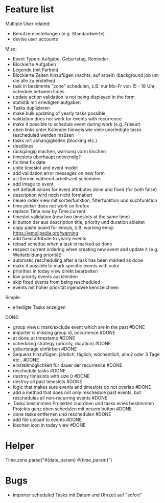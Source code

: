 # Feature list

Multiple User related:
- Benutzereinstellungen (e.g. Standardwerte)
- devise user accounts

Misc:
- Event Typen: Aufgabe, Geburtstag, Reminder
- Blockierte Aufgaben
- Legende (mit Farben)
- Blockierte Zeiten hinzufügen (nachts, auf arbeit) (background job um die alle zu erstellen)
- task in bestimmte "zone" schedulen, z.B. nur Mo-Fr von 15 - 18 Uhr, schedule between times
- update action validation is not being displayed in the form
- statistik mit erledigten aufgaben
- Tasks duplizieren
- make bulk updating of yearly tasks possible
- validation does not work for events with recurrence
- make it possible to schedule event during work (e.g. Friseur)
- oben links unter Kalender hinweis wie viele unerledigte tasks rescheduled werden msüsen
- tasks mit abhängigkeiten (blocking etc.)
- deadlines
- rückgängig machen, warnung vorm löschen
- timeslots überhaupt notwendig?
- fix time fix date
- unite timeslot and event model
- add validation error messages on new form
- arzttermin während arbeitszeit schedulen
- add image to event
- set default values for event attributes done and fixed (for both false)
- description wird noch nicht formatiert
- neuen index view mit sortierfunktion, filterfunktion und suchfunktion
- time picker does not work on firefox
- replace Time.now by Time.current
- timeslot validation (now two timeslots at the same time)
- ki button der aus description title, priority und duration ableitet
- copy paste board für emojis, z.B. warning emoji https://emojipedia.org/warning
- add fixed attribute to yearly events
- reload schedue when a task is marked as done
- respect current ordering when creating new event and update it (e.g. Weiterbildung priorität)
- automatic rescheduling after a task has been marked as done
- make it possible to mark specific events with color
- priorities in today view direkt bearbeiten
- low priority events ausblenden
- skip fixed events from being rescheduled
- events mit hoher priorität irgendwie kennzeichnen

Simple:
- erledigte Tasks anzeigen

DONE:
- group views: mark/exclude event which are in the past #DONE
- importer is missing group id, occurrence #DONE
- at done_at timestamp #DONE
- scheduling strategy (priority, duration) #DONE
- geburtstage einfärben #DONE
- Sequenz hinzufügen: jährlich, täglich, wöchentlich, alle 2 oder 3 Tage etc.. #DONE
- einstellmöglichkeit für dauer der recurrence #DONE
- reschedule tasks #DONE
- destroy timeslots with size 0 #DONE
- destroy all past timeslots #DONE
- logic that makes sure events and timeslots do not overlap #DONE
- add a method that does not only reschedule past events, but reschedules all non-recurring events #DONE
- Tasks bestimmten Projekten zuordnen und tasks eines bestimmten Projekts ganz oben schedulen mit neuem button #DONE
- done tasks entfernen und reschedulen #DONE
- add file upload to events #DONE
- löschen icon in today view #DONE

# Helper

Time.zone.parse("#{date_param} #{time_param}")

# Bugs

- importer scheduled Tasks mit Datum und Uhrzeit auf "sofort"
